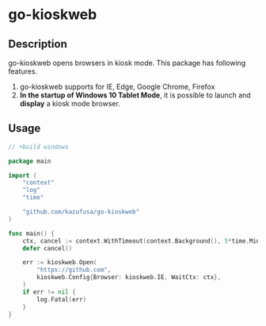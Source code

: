 # go-kioskweb

## Description

go-kioskweb opens browsers in kiosk mode.
This package has following features.

1. go-kioskweb supports for IE, Edge, Google Chrome, Firefox
2. **In the startup of Windows 10 Tablet Mode**, it is possible to launch and **display** a kiosk mode browser.

## Usage

```go
// +build windows

package main

import (
	"context"
	"log"
	"time"

	"github.com/kazufusa/go-kioskweb"
)

func main() {
	ctx, cancel := context.WithTimeout(context.Background(), 5*time.Minute)
	defer cancel()

	err := kioskweb.Open(
		"https://github.com",
		kioskweb.Config{Browser: kioskweb.IE, WaitCtx: ctx},
	)
	if err != nil {
		log.Fatal(err)
	}
}
```
